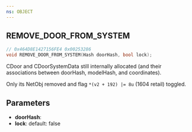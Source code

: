 ```yaml
---
ns: OBJECT
---
```

## REMOVE_DOOR_FROM_SYSTEM

```c
// 0x464D8E1427156FE4 0x00253286
void REMOVE_DOOR_FROM_SYSTEM(Hash doorHash, bool lock);
```

CDoor and CDoorSystemData still internally allocated (and their associations between doorHash, modelHash, and coordinates).

Only its NetObj removed and flag ``*(v2 + 192) |= 8u`` (1604 retail) toggled.

## Parameters
* **doorHash**: 
* **lock**: default: false

